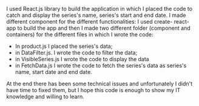 I used React.js library to build the application in which I placed the code to catch and display the series's name, series's start and end date. I made different component for the different functionalities: 
I used create- react-app to build the app and then I made two different folder (component and containers) for the different files in which I wrote the code: 
- In product.js I placed the series's data; 
- in DataFilter.js. I wrote the code to filter the data; 
- in VisibleSeries.js I wrote the code to display the data
- in FetchData.js I wrote the code to fetch the series's data as series's name, start date and end date. 

At the end there has been some technical issues and unfortunately I didn't have time to fixed them, but I hope this code is enough to show my IT knowledge and willing to learn. 
